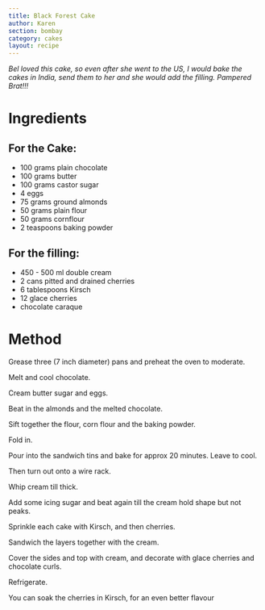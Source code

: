```yaml
---
title: Black Forest Cake
author: Karen
section: bombay
category: cakes
layout: recipe
---
```


_Bel loved this cake, so even after she went to the US, I would bake the cakes in India, send them to her and she would add the filling. Pampered Brat!!!_

# Ingredients

## For the Cake:
* 100 grams plain chocolate
* 100 grams butter
* 100 grams castor sugar
* 4 eggs
* 75 grams ground almonds
* 50 grams plain flour
* 50 grams cornflour
* 2 teaspoons baking powder
 

## For the filling:
* 450 - 500 ml double cream
* 2 cans pitted and drained cherries
* 6 tablespoons Kirsch
* 12 glace cherries
* chocolate caraque
 

# Method

Grease three (7 inch  diameter) pans and preheat the oven to moderate.

Melt and cool chocolate.

Cream butter sugar and eggs.

Beat in the almonds and the melted chocolate.

Sift together the flour, corn flour and the baking powder.

Fold in.

Pour into the sandwich tins and bake for approx 20 minutes. Leave to cool.

Then turn out onto a wire rack.

Whip cream till thick.

Add some icing sugar and beat again till the cream hold shape but not peaks.

Sprinkle each cake with Kirsch, and then cherries.

Sandwich the layers together with the cream.

Cover the sides and top with cream, and decorate with glace cherries and chocolate curls.

Refrigerate.

You can soak the cherries in Kirsch, for an even better flavour
